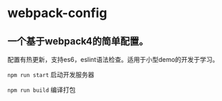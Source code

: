 # webpack-config

## 一个基于webpack4的简单配置。

配置有热更新，支持es6，eslint语法检查。适用于小型demo的开发于学习。

`npm run start`
启动开发服务器

`npm run build`
编译打包
